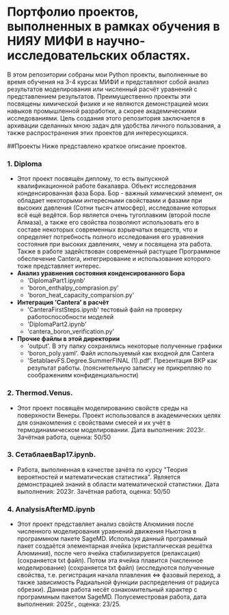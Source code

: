 # Портфолио проектов, выполненных в рамках обучения в НИЯУ МИФИ в научно-исследовательских областях.
В этом репозитории собраны мои Python проекты, выполненные во время обучения на 3-4 курсах МИФИ и представляют собой анализ результатов моделирования или численный расчёт уравнений с представлением результатов. Преимущественно проекты эти посвящены химической физике и не являются демонстрацией моих навыков промышленной разработки, а скорее академическими исследованиями. Цель создания этого репозитория заключается в архивации сделанных мною задач для удобства личного пользования, а также распространения этих проектов для интересующихся.

##Проекты
Ниже представлено краткое описание проектов.

### 1. Diploma
- Этот проект посвящён диплому, то есть выпускной квалификационной работе бакалавра. Объект исследования конденсированная фаза Бора. Бор - важный химический элемент, он обладает некоторыми интересными свойствами и фазами при высоких давления (Сотни тысяч атмосфер), исследование которых всё ещё ведётся. Бор является очень тугоплавким (второй после Алмаза), а также его свойства позволяют использовать его в составе некоторых современных взрывчатых веществ, что и определяет потребность полного исследования его уравнения состояния при высоких давлениях, чему и посвящена эта работа. Также в работе задействован современный растущее Программное обеспечение Cantera, интегрирование и использование которого тоже представляет интерес.
- **Анализ уравнения состояния конденсированного Бора**
  - 'DiplomaPart1.ipynb'
  - 'boron_enthalpy_comprasion.py'
  - 'boron_heat_capacity_comparsion.py'
- **Интеграция 'Cantera' в расчёт**
  - 'CanteraFirstSteps.ipynb' тестовый файл на проверку работоспособности моделей
  - 'DiplomaPart2.ipynb'
  - 'cantera_boron_verification.py'
- **Прочие файлы в этой директории**
  - 'output'. В эту папку сохранялись некоторые полученные графики
  - 'boron_poly.yaml'. Файл используемый как входной для Cantera
  - 'SetablaevFS.Degree.SummerFINAL (1).pdf'. Презентация ВКР как результат работы. (пояснительную записку не прикрепляю по соображениям конфиденциальности)

### 2. Thermod.Venus.
- Этот проект посвящён моделированию свойств среды на поверхности Венеры. Проект использовался в академических целях для ознакомления с свойствами смесей и их учёт в термодинамическом моделировании. Дата выполнения: 2023г. Зачётная работа, оценка: 50/50

### 3. СетаблаевВар17.ipynb.
- Работа, выполненная в качестве зачёта по курсу "Теория вероятностей и математическая статистика". Является демонстрацией знаний в области математической статистики. Дата выполнения: 2023г. Зачётная работа, оценка: 50/50

### 4. AnalysisAfterMD.ipynb
- Этот проект представляет анализ свойств Алюминия после численного моделирования уравнений движения Ньютона в программном пакете SageMD. Используя данный программный пакет создаётся элементарная ячейка (кристаллическая решётка Алюминия), после чего ячейка стабилизируется (релаксация) (сохраняется txt файл). Потом эта ячейка плавится (численное моделирование) (сохраняется txt файл) (исследуются полученные свойства, т.е. регистрация начала плавления <=> фазовый переход, а также зависимость Радиальной функции распределения от радиуса обрезки). Данная работа несёт ознакомительный характер с программным пакетом SageMD. Полусеместровая работа, дата выполнения: 2025г.,  оценка: 23/25.